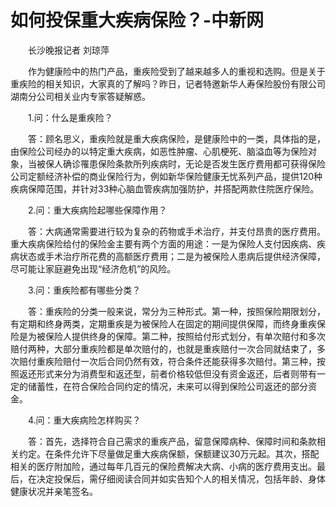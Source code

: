 # 如何投保重大疾病保险？-中新网

　　长沙晚报记者 刘琼萍

　　作为健康险中的热门产品，重疾险受到了越来越多人的重视和选购。但是关于重疾险的相关知识，大家真的了解吗？昨日，记者特邀新华人寿保险股份有限公司湖南分公司相关业内专家答疑解惑。

　　1.问：什么是重疾险？

　　答：顾名思义，重疾险就是重大疾病保险，是健康险中的一类，具体指的是，由保险公司经办的以特定重大疾病，如恶性肿瘤、心肌梗死、脑溢血等为保险对象，当被保人确诊罹患保险条款所列疾病时，无论是否发生医疗费用都可获得保险公司定额经济补偿的商业保险行为，例如新华保险健康无忧系列产品，提供120种疾病保障范围，并针对33种心脑血管疾病加强防护，并搭配两款住院医疗保险。

　　2.问：重大疾病险起哪些保障作用？

　　答：大病通常需要进行较为复杂的药物或手术治疗，并支付昂贵的医疗费用。重大疾病保险给付的保险金主要有两个方面的用途：一是为保险人支付因疾病、疾病状态或手术治疗所花费的高额医疗费用；二是为被保险人患病后提供经济保障，尽可能让家庭避免出现“经济危机”的风险。

　　3.问：重疾险都有哪些分类？

　　答：重疾险的分类一般来说，常分为三种形式。第一种，按照保险期限划分，有定期和终身两类，定期重疾是为被保险人在固定的期间提供保障，而终身重疾保险是为被保险人提供终身的保障。第二种，按照给付形式划分，有单次赔付和多次赔付两种，大部分重疾险都是单次赔付的，也就是重疾赔付一次合同就结束了，多次赔付重疾险赔付一次后合同仍然有效，符合条件还能获得多次赔付。第三种，按照返还形式来分为消费型和返还型，前者价格较低但没有资金返还，后者则带有一定的储蓄性，在符合保险合同约定的情况，未来可以得到保险公司返还的部分资金。

　　4.问：重大疾病险怎样购买？

　　答：首先，选择符合自己需求的重疾产品，留意保障病种、保障时间和条款相关约定。在条件允许下尽量做足重大疾病保额，保额建议30万元起。其次，搭配相关的医疗附加险，通过每年几百元的保险费解决大病、小病的医疗费用支出。最后，在决定投保后，需仔细阅读合同并如实告知个人的相关情况，包括年龄、身体健康状况并亲笔签名。
